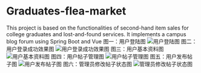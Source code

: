 # Graduates-flea-market
This project is based on the functionalities of second-hand item sales for college graduates and lost-and-found services. It implements a campus blog forum using Spring Boot and Vue
图一：用户登陆图
![用户登陆图](https://github.com/user-attachments/assets/3eafd2c2-edad-4eab-bcbd-b5b04216d1f7)
图二：用户登录成功效果图
![用户登录成功效果图](https://github.com/user-attachments/assets/b5308d99-8cd8-4348-909f-0b7002aaf685)
图三：用户基本资料图
![用户基本资料图](https://github.com/user-attachments/assets/b32e68fd-26f2-43fc-b56b-bccc1beeccf4)
图四：用户帖子管理图
![用户帖子管理图](https://github.com/user-attachments/assets/f3e85a7c-8798-486c-9b4e-66b952dee4e3)
图五：用户发布帖子图
![用户发布帖子图](https://github.com/user-attachments/assets/0c6f0e42-4e49-40ec-9bb8-0e2c0ef5305f)
图六：管理员修改帖子状态图
![管理员修改帖子状态图](https://github.com/user-attachments/assets/ff62da38-7dbb-445e-a3fc-428c3a94efdd)
